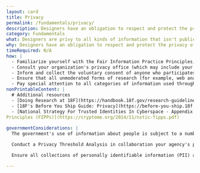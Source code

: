 ```yaml
---
layout: card
title: Privacy
permalink: /fundamentals/privacy/
description: Designers have an obligation to respect and protect the privacy of the people their work impacts.
category: Fundamentals
what: Designers are privy to all kinds of information that isn't public knowledge. You have an obligation to steward this information in a way that respects people's privacy.
why: Designers have an obligation to respect and protect the privacy of the people their work impacts. People will not honestly participate in design processes, nor make use of products and services, they do not trust. 
timeRequired: N/A
how: |
  - Familiarize yourself with the Fair Information Practice Principles, a set of precepts at the heart of the U.S. Privacy Act of 1974.
  - Consult your organization's privacy office (which may include your general counsel) if your design process plans to substantially make use of information that could potentially identify specific individuals.
  - Inform and collect the voluntary consent of anyone who participates in moderated design research.
  - Ensure that all unmoderated forms of research (for example, web analytics) are covered by an easy-to-access privacy policy.
  - Pay special attention to all categories of information used throughout the design process. Note contexts in which it's not okay to share certain categories of information.
nonPrintableContent: |
  # Additional resources
  - [Doing Research at 18F](https://handbook.18f.gov/research-guidelines/)
  - [18F's Before You Ship Guide: Privacy](https://before-you-ship.18f.gov/privacy/)
  - [National Strategy For Trusted Identities In Cyberspace - Appendix A: – Fair Information Practice
Principles (FIPPs)](https://cryptome.org/2014/11/nstic-fipps.pdf)
  
governmentConsiderations: |
  The government's use of information about people is subject to a number of laws and policies, including: [the Privacy Act of 1974](https://www.justice.gov/opcl/overview-privacy-act-1974-2015-edition), the Federal Information Security Management Act of 2002, and the eGovernment Act of 2002.

  Conduct a Privacy Threshold Analysis in collaboration your agency's privacy office whenever a design calls for the creation of a new datastore (for example, a new database). 

  Ensure all collections of personally identifiable information (PII) are accompanied by a Privacy Act Notice. See, for example, [18F's Privacy Act Notice for Design Research](https://www.gsa.gov/portal/content/162010). 

---
```

